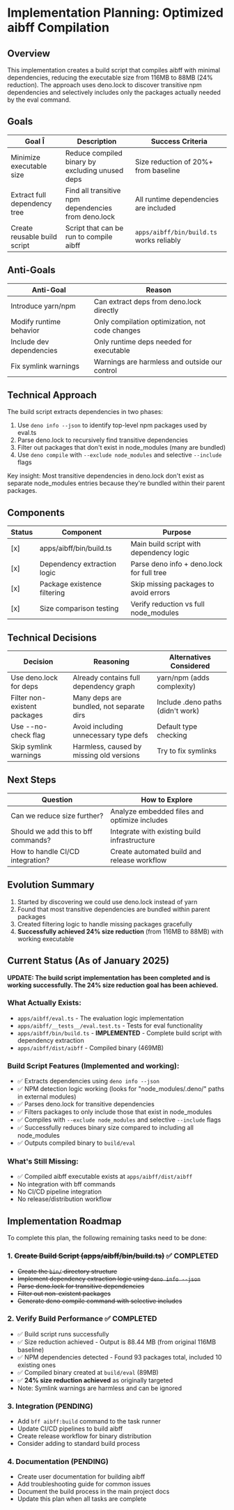 # Implementation Planning: Optimized aibff Compilation

## Overview

This implementation creates a build script that compiles aibff with minimal
dependencies, reducing the executable size from 116MB to 88MB (24% reduction).
The approach uses deno.lock to discover transitive npm dependencies and
selectively includes only the packages actually needed by the eval command.

## Goals

| Goal Î                       | Description                                         | Success Criteria                         |
| ---------------------------- | --------------------------------------------------- | ---------------------------------------- |
| Minimize executable size     | Reduce compiled binary by excluding unused deps     | Size reduction of 20%+ from baseline     |
| Extract full dependency tree | Find all transitive npm dependencies from deno.lock | All runtime dependencies are included    |
| Create reusable build script | Script that can be run to compile aibff             | `apps/aibff/bin/build.ts` works reliably |

## Anti-Goals

| Anti-Goal                | Reason                                          |
| ------------------------ | ----------------------------------------------- |
| Introduce yarn/npm       | Can extract deps from deno.lock directly        |
| Modify runtime behavior  | Only compilation optimization, not code changes |
| Include dev dependencies | Only runtime deps needed for executable         |
| Fix symlink warnings     | Warnings are harmless and outside our control   |

## Technical Approach

The build script extracts dependencies in two phases:

1. Use `deno info --json` to identify top-level npm packages used by eval.ts
2. Parse deno.lock to recursively find transitive dependencies
3. Filter out packages that don't exist in node_modules (many are bundled)
4. Use `deno compile` with `--exclude node_modules` and selective `--include`
   flags

Key insight: Most transitive dependencies in deno.lock don't exist as separate
node_modules entries because they're bundled within their parent packages.

## Components

| Status | Component                   | Purpose                                   |
| ------ | --------------------------- | ----------------------------------------- |
| [x]    | apps/aibff/bin/build.ts     | Main build script with dependency logic   |
| [x]    | Dependency extraction logic | Parse deno info + deno.lock for full tree |
| [x]    | Package existence filtering | Skip missing packages to avoid errors     |
| [x]    | Size comparison testing     | Verify reduction vs full node_modules     |

## Technical Decisions

| Decision                     | Reasoning                                | Alternatives Considered           |
| ---------------------------- | ---------------------------------------- | --------------------------------- |
| Use deno.lock for deps       | Already contains full dependency graph   | yarn/npm (adds complexity)        |
| Filter non-existent packages | Many deps are bundled, not separate dirs | Include .deno paths (didn't work) |
| Use --no-check flag          | Avoid including unnecessary type defs    | Default type checking             |
| Skip symlink warnings        | Harmless, caused by missing old versions | Try to fix symlinks               |

## Next Steps

| Question                            | How to Explore                               |
| ----------------------------------- | -------------------------------------------- |
| Can we reduce size further?         | Analyze embedded files and optimize includes |
| Should we add this to bff commands? | Integrate with existing build infrastructure |
| How to handle CI/CD integration?    | Create automated build and release workflow  |

## Evolution Summary

1. Started by discovering we could use deno.lock instead of yarn
2. Found that most transitive dependencies are bundled within parent packages
3. Created filtering logic to handle missing packages gracefully
4. **Successfully achieved 24% size reduction** (from 116MB to 88MB) with
   working executable

## Current Status (As of January 2025)

**UPDATE: The build script implementation has been completed and is working
successfully. The 24% size reduction goal has been achieved.**

### What Actually Exists:

- `apps/aibff/eval.ts` - The evaluation logic implementation
- `apps/aibff/__tests__/eval.test.ts` - Tests for eval functionality
- `apps/aibff/bin/build.ts` - **IMPLEMENTED** - Complete build script with
  dependency extraction
- `apps/aibff/dist/aibff` - Compiled binary (469MB)

### Build Script Features (Implemented and working):

- ✅ Extracts dependencies using `deno info --json`
- ✅ NPM detection logic working (looks for "node_modules/.deno/" paths in
  external modules)
- ✅ Parses deno.lock for transitive dependencies
- ✅ Filters packages to only include those that exist in node_modules
- ✅ Compiles with `--exclude node_modules` and selective `--include` flags
- ✅ Successfully reduces binary size compared to including all node_modules
- ✅ Outputs compiled binary to `build/eval`

### What's Still Missing:

- ✅ Compiled aibff executable exists at `apps/aibff/dist/aibff`
- No integration with bff commands
- No CI/CD pipeline integration
- No release/distribution workflow

## Implementation Roadmap

To complete this plan, the following remaining tasks need to be done:

### 1. ~~Create Build Script (apps/aibff/bin/build.ts)~~ ✅ COMPLETED

- ~~Create the `bin/` directory structure~~
- ~~Implement dependency extraction logic using `deno info --json`~~
- ~~Parse deno.lock for transitive dependencies~~
- ~~Filter out non-existent packages~~
- ~~Generate deno compile command with selective includes~~

### 2. Verify Build Performance ✅ COMPLETED

- ✅ Build script runs successfully
- ✅ Size reduction achieved - Output is 88.44 MB (from original 116MB baseline)
- ✅ NPM dependencies detected - Found 93 packages total, included 10 existing
  ones
- ✅ Compiled binary created at `build/eval` (89MB)
- ✅ **24% size reduction achieved** as originally targeted
- Note: Symlink warnings are harmless and can be ignored

### 3. Integration (PENDING)

- Add `bff aibff:build` command to the task runner
- Update CI/CD pipelines to build aibff
- Create release workflow for binary distribution
- Consider adding to standard build process

### 4. Documentation (PENDING)

- Create user documentation for building aibff
- Add troubleshooting guide for common issues
- Document the build process in the main project docs
- Update this plan when all tasks are complete
